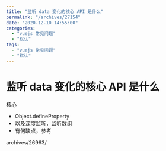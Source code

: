 ```yaml
---
title: "监听 data 变化的核心 API 是什么"
permalink: "/archives/27154"
date: "2020-12-10 14:55:00"
categories: 
  - "vuejs 常见问题"
  - "默认"
tags: 
  - "vuejs 常见问题"
  - "默认"
---
```


# 监听 data 变化的核心 API 是什么

核心

- Object.defineProperty
- 以及深度监听，监听数组
- 有何缺点，参考

archives/26963/
